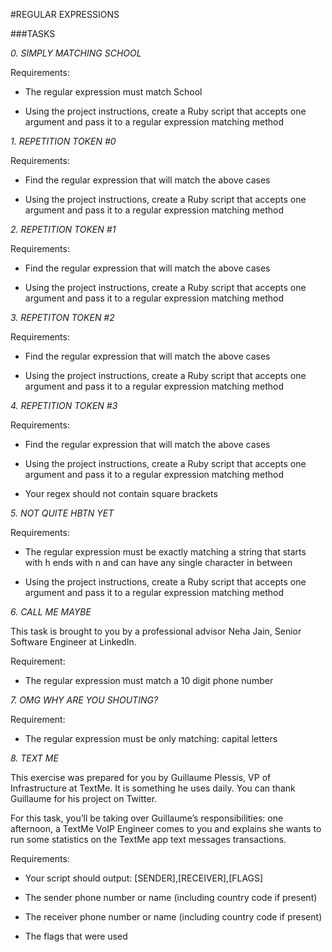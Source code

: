 #REGULAR EXPRESSIONS

###TASKS

*0. SIMPLY MATCHING SCHOOL*

Requirements:

- The regular expression must match School
+ Using the project instructions, create a Ruby script that accepts one argument and pass it to a regular expression matching method

*1. REPETITION TOKEN #0*

Requirements:

+ Find the regular expression that will match the above cases
- Using the project instructions, create a Ruby script that accepts one argument and pass it to a regular expression matching method

*2. REPETITION TOKEN #1*

Requirements:

+ Find the regular expression that will match the above cases
- Using the project instructions, create a Ruby script that accepts one argument and pass it to a regular expression matching method

*3. REPETITON TOKEN #2*

Requirements:

+ Find the regular expression that will match the above cases
- Using the project instructions, create a Ruby script that accepts one argument and pass it to a regular expression matching method

*4. REPETITION TOKEN #3*

Requirements:

+ Find the regular expression that will match the above cases
- Using the project instructions, create a Ruby script that accepts one argument and pass it to a regular expression matching method
+ Your regex should not contain square brackets

*5. NOT QUITE HBTN YET*

Requirements:

+ The regular expression must be exactly matching a string that starts with h ends with n and can have any single character in between
- Using the project instructions, create a Ruby script that accepts one argument and pass it to a regular expression matching method

*6. CALL ME MAYBE*

This task is brought to you by a professional advisor Neha Jain, Senior Software Engineer at LinkedIn.

Requirement:

+ The regular expression must match a 10 digit phone number

*7. OMG WHY ARE YOU SHOUTING?*

Requirement:

+ The regular expression must be only matching: capital letters

*8. TEXT ME*

This exercise was prepared for you by Guillaume Plessis, VP of Infrastructure at TextMe. It is something he uses daily. You can thank Guillaume for his project on Twitter.

For this task, you’ll be taking over Guillaume’s responsibilities: one afternoon, a TextMe VoIP Engineer comes to you and explains she wants to run some statistics on the TextMe app text messages transactions.

Requirements:

+ Your script should output: [SENDER],[RECEIVER],[FLAGS]
- The sender phone number or name (including country code if present)
+ The receiver phone number or name (including country code if present)
- The flags that were used
